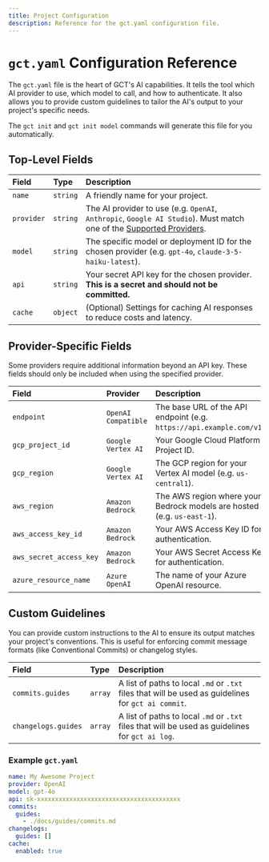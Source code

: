 ```yaml
---
title: Project Configuration
description: Reference for the gct.yaml configuration file.
---
```


# `gct.yaml` Configuration Reference

The `gct.yaml` file is the heart of GCT's AI capabilities. It tells the tool which AI provider to use, which model to call, and how to authenticate. It also allows you to provide custom guidelines to tailor the AI's output to your project's specific needs.

The `gct init` and `gct init model` commands will generate this file for you automatically.

## Top-Level Fields

| Field      | Type     | Description                                                                                                                                                  |
| :--------- | :------- | :----------------------------------------------------------------------------------------------------------------------------------------------------------- |
| `name`     | `string` | A friendly name for your project.                                                                                                                            |
| `provider` | `string` | The AI provider to use (e.g. `OpenAI`, `Anthropic`, `Google AI Studio`). Must match one of the [Supported Providers](/docs/zds/gct/#supported-ai-providers). |
| `model`    | `string` | The specific model or deployment ID for the chosen provider (e.g. `gpt-4o`, `claude-3-5-haiku-latest`).                                                      |
| `api`      | `string` | Your secret API key for the chosen provider. **This is a secret and should not be committed.**                                                               |
| `cache`    | `object` | (Optional) Settings for caching AI responses to reduce costs and latency.                                                                                    |

## Provider-Specific Fields

Some providers require additional information beyond an API key. These fields should only be included when using the specified provider.

| Field                   | Provider            | Description                                                             |
| :---------------------- | :------------------ | :---------------------------------------------------------------------- |
| `endpoint`              | `OpenAI Compatible` | The base URL of the API endpoint (e.g. `https://api.example.com/v1`).   |
| `gcp_project_id`        | `Google Vertex AI`  | Your Google Cloud Platform Project ID.                                  |
| `gcp_region`            | `Google Vertex AI`  | The GCP region for your Vertex AI model (e.g. `us-central1`).           |
| `aws_region`            | `Amazon Bedrock`    | The AWS region where your Bedrock models are hosted (e.g. `us-east-1`). |
| `aws_access_key_id`     | `Amazon Bedrock`    | Your AWS Access Key ID for authentication.                              |
| `aws_secret_access_key` | `Amazon Bedrock`    | Your AWS Secret Access Key for authentication.                          |
| `azure_resource_name`   | `Azure OpenAI`      | The name of your Azure OpenAI resource.                                 |

## Custom Guidelines

You can provide custom instructions to the AI to ensure its output matches your project's conventions. This is useful for enforcing commit message formats (like Conventional Commits) or changelog styles.

| Field               | Type    | Description                                                                                         |
| :------------------ | :------ | :-------------------------------------------------------------------------------------------------- |
| `commits.guides`    | `array` | A list of paths to local `.md` or `.txt` files that will be used as guidelines for `gct ai commit`. |
| `changelogs.guides` | `array` | A list of paths to local `.md` or `.txt` files that will be used as guidelines for `gct ai log`.    |

### Example `gct.yaml`

```yaml
name: My Awesome Project
provider: OpenAI
model: gpt-4o
api: sk-xxxxxxxxxxxxxxxxxxxxxxxxxxxxxxxxxxxxxxxx
commits:
  guides:
    - ./docs/guides/commits.md
changelogs:
  guides: []
cache:
  enabled: true
```
